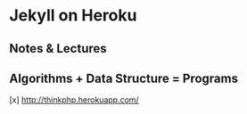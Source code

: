 # Jekyll on Heroku

## Notes & Lectures 
    
## Algorithms + Data Structure = Programs

[x] http://thinkphp.herokuapp.com/

